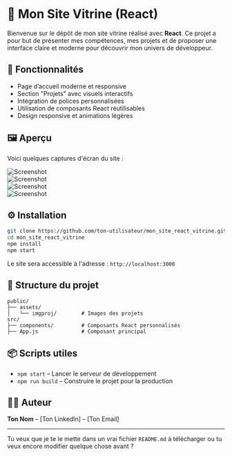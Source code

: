 
# 💼 Mon Site Vitrine (React)

Bienvenue sur le dépôt de mon site vitrine réalisé avec **React**. Ce projet a pour but de présenter mes compétences, mes projets et de proposer une interface claire et moderne pour découvrir mon univers de développeur.

## 🚀 Fonctionnalités

- Page d’accueil moderne et responsive
- Section "Projets" avec visuels interactifs
- Intégration de polices personnalisées
- Utilisation de composants React réutilisables
- Design responsive et animations légères

## 🖼️ Aperçu

Voici quelques captures d'écran du site :

![Screenshot](assets/imgproj/352shots_so.png)  
![Screenshot](assets/imgproj/775shots_so.png)  
![Screenshot](assets/imgproj/APIPlatform.png)  
![Screenshot](assets/imgproj/chatredux.png)  

## ⚙️ Installation

```bash
git clone https://github.com/ton-utilisateur/mon_site_react_vitrine.git
cd mon_site_react_vitrine
npm install
npm start
```

Le site sera accessible à l'adresse : `http://localhost:3000`

## 📁 Structure du projet

```
public/
├── assets/
│   └── imgproj/        # Images des projets
src/
├── components/         # Composants React personnalisés
├── App.js              # Composant principal
```

## 📦 Scripts utiles

- `npm start` – Lancer le serveur de développement
- `npm run build` – Construire le projet pour la production

## 🙋‍♂️ Auteur

**Ton Nom** – [Ton LinkedIn] – [Ton Email]

---

Tu veux que je te le mette dans un vrai fichier `README.md` à télécharger ou tu veux encore modifier quelque chose avant ?
